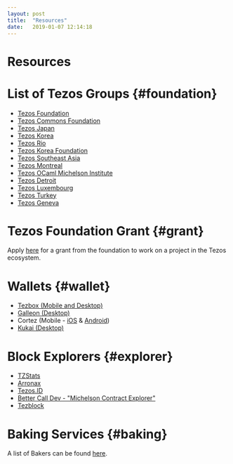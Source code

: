 ```yaml
---
layout: post
title:  "Resources"
date:   2019-01-07 12:14:18
---
```

Resources
===========

# List of Tezos Groups {#foundation}

- [Tezos Foundation](https://tezos.foundation/)
- [Tezos Commons Foundation](https://tezoscommons.org/)
- [Tezos Japan](https://twitter.com/TezosJapan)
- [Tezos Korea](http://tezoskoreacommunity.org/)
- [Tezos Rio](https://tezos.rio/)
- [Tezos Korea Foundation](http://tezoskorea.foundation/)
- [Tezos Southeast Asia](https://www.tezos.org.sg/)
- [Tezos Montreal](https://tezosmtl.com/)
- [Tezos OCaml Michelson Institute](https://tomi.institute/)
- [Tezos Detroit](https://twitter.com/TezosD)
- [Tezos Luxembourg](https://tezos.lu/)
- [Tezos Turkey](https://twitter.com/tezosturkey)
- [Tezos Geneva](https://twitter.com/TezosGeneva)

# Tezos Foundation Grant {#grant}

Apply [here](https://tezos.foundation/grants-overview) for a grant from the foundation to work on a project in the Tezos ecosystem.

# Wallets {#wallet}
- [Tezbox (Mobile and Desktop)](https://tezbox.com/)
- [Galleon (Desktop)](https://galleon-wallet.tech/)
- Cortez (Mobile - [iOS](https://itunes.apple.com/us/app/cortez/id1464922586?ls=1&mt=8) & [Android](https://play.google.com/store/apps/details?id=com.tezcore.cortez))
- [Kukai (Desktop)](https://kukai.app/)

# Block Explorers {#explorer}
- [TZStats](https://tzstats.com/)
- [Arronax](https://arronax-beta.cryptonomic.tech/)
- [Tezos.ID](https://tezos.id/)
- [Better Call Dev - "Michelson Contract Explorer"](https://better-call.dev/)
- [Tezblock](https://tezblock.io/)


# Baking Services {#baking}

A list of Bakers can be found [here](https://mytezosbaker.com/).